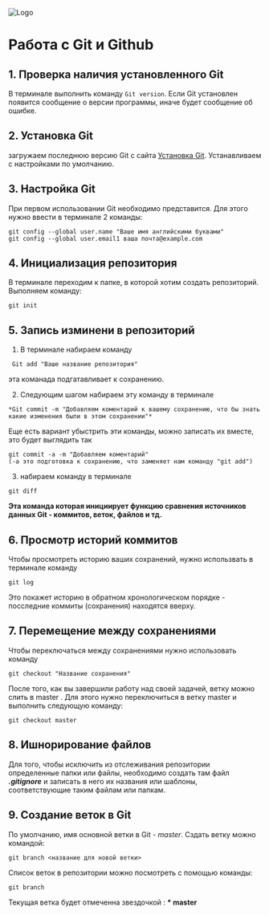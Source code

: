 ![Logo](git__logo.jpeg)
# Работа с Git и Github
## 1. Проверка наличия установленного Git
В терминале выполнить команду `Git version`.
Если Git установлен появится сообщение о версии программы, иначе будет сообщение об ошибке.
## 2. Установка Git 
загружаем последнюю версию Git с сайта [Установка Git](https://git-scm.com/). Устанавливаем с настройками по умолчанию.
## 3. Настройка Git
 При первом использовании Git необходимо представится. 
 Для этого нужно ввести в терминале 2 команды:
 ```
 git config --global user.name "Ваше имя английскими буквами"
 git config --global user.email1 ваша почта@example.com
 ```
 ## 4. Инициализация репозитория
 В терминале переходим к папке, в которой хотим создать репозиторий. Выполняем команду:
 ```
 git init 
 ```
 ## 5. Запись изминени в репозиторий 
  1. В терминале набираем команду
  ```
   Git add "Ваше название репозитория"
   ```
   эта команада подгатавливает к сохранению. 

  2. Следующим шагом набираем эту команду в терминале
  ```
  *Git commit -m "Добавляем коментарий к вашему сохранению, что бы знать какие изменения были в этом сохранении"*
  ```
  Еще есть вариант убыстрить эти команды, можно записать их вместе, это будет выглядить так
  ```
  git commit -a -m "Добавляем коментарий"
  (-a это подготовка к сохранению, что заменяет нам команду "git add")
  ```
  3. набираем команду в терминале 
  ```
  git diff
  ```
  **Эта команда которая инициирует функцию сравнения источников данных Git - коммитов, веток, файлов и тд.**
  ## 6. Просмотр историй коммитов
  Чтобы просмотреть историю ваших сохранений, нужно использвать в терминале команду 
  ```
  git log
  ```
  Это покажет историю в обратном хронологическом порядке - посследние коммиты (сохранения) находятся вверху.
  ## 7. Перемещение между сохранениями
  Чтобы переключаться между сохранениями нужно использовать команду
  ```
  git checkout "Название сохранения"
  ```
  После того, как вы завершили работу над своей задачей, ветку можно слить в master . Для этого нужно переключиться в ветку master и выполнить следующую команду:
  ```
  git checkout master
  ```
  ## 8. Ишнорирование файлов
  Для того, чтобы исключить из отслеживания репозитории определенные папки или файлы, необходимо создать там файл ***.gitignore***
  и записать в него их названия или шаблоны, соответствующие таким файлам или папкам.

  ## 9. Создание веток в Git
  По умолчанию, имя основной ветки в Git - *master*.
  Сздать ветку можно командой:
  ```
  git branch <название для новой ветки>
  ```
  Список веток в репозитории можно посмотреть с помощью команды:
  ```
  git branch
  ```
  Текущая ветка будет отмеченна звездочкой : 
 **\* master**